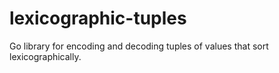 lexicographic-tuples
====================

Go library for encoding and decoding tuples of values that sort lexicographically.

